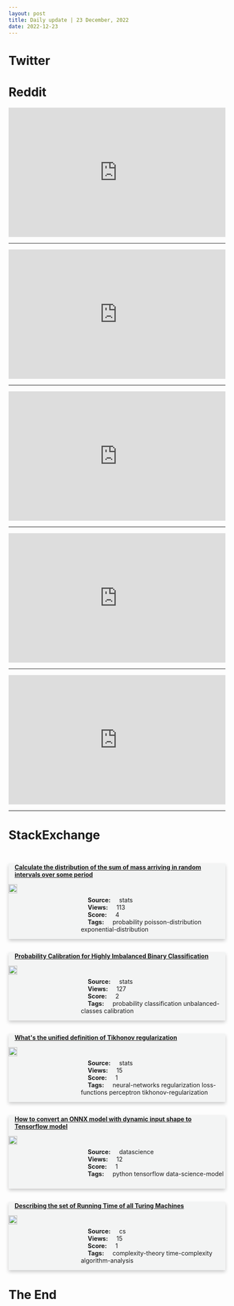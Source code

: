 ```yaml
---
layout: post
title: Daily update | 23 December, 2022
date: 2022-12-23
---
```


<script async src="https://platform.twitter.com/widgets.js" charset="utf-8"></script>


<script src='https://storage.ko-fi.com/cdn/scripts/overlay-widget.js'></script>
<script>
  kofiWidgetOverlay.draw('themldojo', {
    'type': 'floating-chat',
    'floating-chat.donateButton.text': 'Support me',
    'floating-chat.donateButton.background-color': '#f45d22',
    'floating-chat.donateButton.text-color': '#fff'
  });
</script>

# Twitter 

<blockquote class="twitter-tweet"><a href="https://twitter.com/PrisonPlanet/status/1605929553460793351"></a></blockquote>

<blockquote class="twitter-tweet"><a href="https://twitter.com/Kynsofficial/status/1605969833618653191"></a></blockquote>

<blockquote class="twitter-tweet"><a href="https://twitter.com/KirkDBorne/status/1605788707876921344"></a></blockquote>

<blockquote class="twitter-tweet"><a href="https://twitter.com/lincodega/status/1605967817626435590"></a></blockquote>

<blockquote class="twitter-tweet"><a href="https://twitter.com/PyTorchPractice/status/1605909635558477830"></a></blockquote>

<blockquote class="twitter-tweet"><a href="https://twitter.com/MetaAI/status/1605991218953191424"></a></blockquote>

<blockquote class="twitter-tweet"><a href="https://twitter.com/huggingface/status/1605961063895162880"></a></blockquote>

<blockquote class="twitter-tweet"><a href="https://twitter.com/ylecun/status/1606047379408375808"></a></blockquote>

<blockquote class="twitter-tweet"><a href="https://twitter.com/MetaAI/status/1605991860455247872"></a></blockquote>

<blockquote class="twitter-tweet"><a href="https://twitter.com/DeepLearningAI_/status/1605956327414587392"></a></blockquote>

# Reddit 

<iframe id="reddit-embed" src="https://www.redditmedia.com/r/datascience/comments/zsbxov/pandas_150_or_later_has_copyonwrite_cow_which_can?ref_source=embed&amp;ref=share&amp;embed=true" sandbox="allow-scripts allow-same-origin allow-popups" style="border: none;" height="300" width="100%" scrolling="yes"></iframe>
<hr style="width:100%;text-align:left;margin-left:0">
<iframe id="reddit-embed" src="https://www.redditmedia.com/r/MachineLearning/comments/zshrlv/p_a_selfdriving_car_using_nvidia_jetson_nano_with?ref_source=embed&amp;ref=share&amp;embed=true" sandbox="allow-scripts allow-same-origin allow-popups" style="border: none;" height="300" width="100%" scrolling="yes"></iframe>
<hr style="width:100%;text-align:left;margin-left:0">
<iframe id="reddit-embed" src="https://www.redditmedia.com/r/MachineLearning/comments/zstequ/d_when_chatgpt_stops_being_free_run_sota_llm_in?ref_source=embed&amp;ref=share&amp;embed=true" sandbox="allow-scripts allow-same-origin allow-popups" style="border: none;" height="300" width="100%" scrolling="yes"></iframe>
<hr style="width:100%;text-align:left;margin-left:0">
<iframe id="reddit-embed" src="https://www.redditmedia.com/r/datascience/comments/zsmjow/how_do_you_guys_prepare_study_for_statistics_data?ref_source=embed&amp;ref=share&amp;embed=true" sandbox="allow-scripts allow-same-origin allow-popups" style="border: none;" height="300" width="100%" scrolling="yes"></iframe>
<hr style="width:100%;text-align:left;margin-left:0">
<iframe id="reddit-embed" src="https://www.redditmedia.com/r/datascience/comments/zs7uq2/is_supplychain_with_emphasis_in_logistics_a_good?ref_source=embed&amp;ref=share&amp;embed=true" sandbox="allow-scripts allow-same-origin allow-popups" style="border: none;" height="300" width="100%" scrolling="yes"></iframe>
<hr style="width:100%;text-align:left;margin-left:0">

<style>
.card {
box-shadow: 0 4px 8px 0 rgba(0,0,0,0.2);
transition: 0.3s;
width: 100%;
background-color: #F3F4F4;
}
p{
    margin-left:  3em;
    padding-top: 1em;
}
.part2{
    display: grid;
    grid-template-columns: 1fr 3fr;
}
h4{
    margin: 1em;
}

.card:hover {
box-shadow: 0 8px 16px 0 rgba(0,0,0,0.2);
}
b {
padding: 2px 16px;
}
</style>
  
# StackExchange 


  <br>
  <div class="card">
  <h4><a href='https://stats.stackexchange.com/questions/599775/calculate-the-distribution-of-the-sum-of-mass-arriving-in-random-intervals-over'>Calculate the distribution of the sum of mass arriving in random intervals over some period</a></h4> 
  <div class="part2">
      <img src="https://cdn.sstatic.net/Sites/stats/Img/apple-touch-icon@2.png?v=344f57aa10cc" alt="Img missing!" style="width:40%">
      <p><b>Source:</b> stats<br><b>Views:</b> 113<br><b>Score:</b> 4<br><b>Tags:</b> <span class="badge badge-dark">probability</span> <span class="badge badge-dark">poisson-distribution</span> <span class="badge badge-dark">exponential-distribution</span></p> 
  </div>
  </div>
      
  <br>
  <div class="card">
  <h4><a href='https://stats.stackexchange.com/questions/599772/probability-calibration-for-highly-imbalanced-binary-classification'>Probability Calibration for Highly Imbalanced Binary Classification</a></h4> 
  <div class="part2">
      <img src="https://cdn.sstatic.net/Sites/stats/Img/apple-touch-icon@2.png?v=344f57aa10cc" alt="Img missing!" style="width:40%">
      <p><b>Source:</b> stats<br><b>Views:</b> 127<br><b>Score:</b> 2<br><b>Tags:</b> <span class="badge badge-dark">probability</span> <span class="badge badge-dark">classification</span> <span class="badge badge-dark">unbalanced-classes</span> <span class="badge badge-dark">calibration</span></p> 
  </div>
  </div>
      
  <br>
  <div class="card">
  <h4><a href='https://stats.stackexchange.com/questions/599778/whats-the-unified-definition-of-tikhonov-regularization'>What&#39;s the unified definition of Tikhonov regularization</a></h4> 
  <div class="part2">
      <img src="https://cdn.sstatic.net/Sites/stats/Img/apple-touch-icon@2.png?v=344f57aa10cc" alt="Img missing!" style="width:40%">
      <p><b>Source:</b> stats<br><b>Views:</b> 15<br><b>Score:</b> 1<br><b>Tags:</b> <span class="badge badge-dark">neural-networks</span> <span class="badge badge-dark">regularization</span> <span class="badge badge-dark">loss-functions</span> <span class="badge badge-dark">perceptron</span> <span class="badge badge-dark">tikhonov-regularization</span></p> 
  </div>
  </div>
      
  <br>
  <div class="card">
  <h4><a href='https://datascience.stackexchange.com/questions/117240/how-to-convert-an-onnx-model-with-dynamic-input-shape-to-tensorflow-model'>How to convert an ONNX model with dynamic input shape to Tensorflow model</a></h4> 
  <div class="part2">
      <img src="https://cdn.sstatic.net/Sites/datascience/Img/apple-touch-icon@2.png?v=1c36463984b3" alt="Img missing!" style="width:40%">
      <p><b>Source:</b> datascience<br><b>Views:</b> 12<br><b>Score:</b> 1<br><b>Tags:</b> <span class="badge badge-dark">python</span> <span class="badge badge-dark">tensorflow</span> <span class="badge badge-dark">data-science-model</span></p> 
  </div>
  </div>
      
  <br>
  <div class="card">
  <h4><a href='https://cs.stackexchange.com/questions/156378/describing-the-set-of-running-time-of-all-turing-machines'>Describing the set of Running Time of all Turing Machines</a></h4> 
  <div class="part2">
      <img src="https://cdn.sstatic.net/Sites/cs/Img/apple-touch-icon@2.png?v=324a3e0c2b03" alt="Img missing!" style="width:40%">
      <p><b>Source:</b> cs<br><b>Views:</b> 15<br><b>Score:</b> 1<br><b>Tags:</b> <span class="badge badge-dark">complexity-theory</span> <span class="badge badge-dark">time-complexity</span> <span class="badge badge-dark">algorithm-analysis</span></p> 
  </div>
  </div>
      
# The End